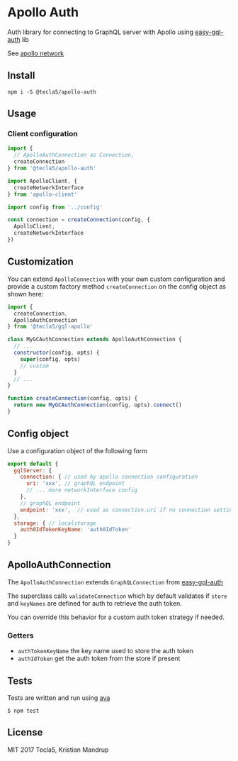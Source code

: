 # Apollo Auth

Auth library for connecting to GraphQL server with Apollo using [easy-gql-auth](https://github.com/tecla5/easy-gql-auth) lib

See [apollo network](http://dev.apollodata.com/core/network.html)

## Install

`npm i -S @tecla5/apollo-auth`

## Usage

### Client configuration

```js
import {
  // ApolloAuthConnection as Connection,
  createConnection
} from '@tecla5/apollo-auth'

import ApolloClient, {
  createNetworkInterface
} from 'apollo-client'

import config from '../config'

const connection = createConnection(config, {
  ApolloClient,
  createNetworkInterface
})
```

## Customization

You can extend `ApolloConnection` with your own custom configuration and provide a custom factory method `createConnection` on the config object as shown here:

```js
import {
  createConnection,
  ApolloAuthConnection
} from '@tecla5/gql-apollo'

class MyGCAuthConnection extends ApolloAuthConnection {
  // ...
  constructor(config, opts) {
    super(config, opts)
    // custom
  }
  // ...
}

function createConnection(config, opts) {
  return new MyGCAuthConnection(config, opts).connect()
}
```

## Config object

Use a configuration object of the following form

```js
export default {
  gqlServer: {
    connection: { // used by apollo connection configuration
      uri: 'xxx', // graphQL endpoint
      // ... more networkInterface config
    },
    // graphQL endpoint
    endpoint: 'xxx',  // used as connection.uri if no connection setting)
  },
  storage: { // localstorage
    auth0IdTokenKeyName: 'auth0IdToken'
  }
}
```

## ApolloAuthConnection

The `ApolloAuthConnection` extends `GraphQLConnection` from [easy-gql-auth](https://github.com/tecla5/easy-gql-auth)

The superclass calls `validateConnection` which by default validates if `store` and `keyNames` are defined for auth to retrieve the auth token.

You can override this behavior for a custom auth token strategy if needed.

### Getters

- `authTokenKeyName` the key name used to store the auth token
- `authIdToken` get the auth token from the store if present

## Tests

Tests are written and run using [ava](https://github.com/avajs/ava)

`$ npm test`

## License

MIT 2017 Tecla5, Kristian Mandrup
